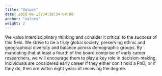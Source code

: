 ```yaml
---
title: "Values"
date: 2018-06-15T04:39:34-04:00
anchor: "values"
weight: 2
---
```


We value interdisciplinary thinking and consider it critical to the success of this field. We strive to be a truly global society, preserving ethnic and geographical diversity and balance across demographic groups. By mandating that at least a fourth of the board comprise of early career researchers, we will encourage them to play a key role in decision-making. Individuals are considered early career if they either don’t hold a PhD, or if they do, then are within eight years of receiving the degree.
